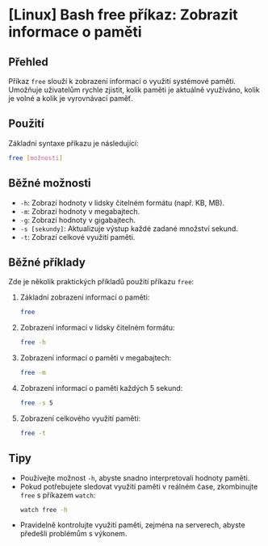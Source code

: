 # [Linux] Bash free příkaz: Zobrazit informace o paměti

## Přehled
Příkaz `free` slouží k zobrazení informací o využití systémové paměti. Umožňuje uživatelům rychle zjistit, kolik paměti je aktuálně využíváno, kolik je volné a kolik je vyrovnávací paměť.

## Použití
Základní syntaxe příkazu je následující:

```bash
free [možnosti]
```

## Běžné možnosti
- `-h`: Zobrazí hodnoty v lidsky čitelném formátu (např. KB, MB).
- `-m`: Zobrazí hodnoty v megabajtech.
- `-g`: Zobrazí hodnoty v gigabajtech.
- `-s [sekundy]`: Aktualizuje výstup každé zadané množství sekund.
- `-t`: Zobrazí celkové využití paměti.

## Běžné příklady
Zde je několik praktických příkladů použití příkazu `free`:

1. Základní zobrazení informací o paměti:
   ```bash
   free
   ```

2. Zobrazení informací v lidsky čitelném formátu:
   ```bash
   free -h
   ```

3. Zobrazení informací o paměti v megabajtech:
   ```bash
   free -m
   ```

4. Zobrazení informací o paměti každých 5 sekund:
   ```bash
   free -s 5
   ```

5. Zobrazení celkového využití paměti:
   ```bash
   free -t
   ```

## Tipy
- Používejte možnost `-h`, abyste snadno interpretovali hodnoty paměti.
- Pokud potřebujete sledovat využití paměti v reálném čase, zkombinujte `free` s příkazem `watch`:
  ```bash
  watch free -h
  ```
- Pravidelně kontrolujte využití paměti, zejména na serverech, abyste předešli problémům s výkonem.